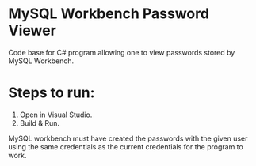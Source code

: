 # MySQL Workbench Password Viewer
Code base for C# program allowing one to view passwords stored by MySQL Workbench.

# Steps to run:

1. Open in Visual Studio.
2. Build & Run.

MySQL workbench must have created the passwords with the given user using the same credentials as the current credentials for the program to work.
